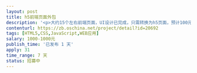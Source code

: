 ```yaml
---                
layout: post       
title: h5前端页面外包           
description: '<p>大约15个左右前端页面，UI设计已完成，只需转换为h5页面，预计100元一个页面</p>'     
contenturl: https://zb.oschina.net/project/detail?id=20692      
tags: [HTML5,CSS,JavaScript,WEB应用]            
salary: 1000-1000元          
publish_time: '已发布 1 天'         
apply: 31                   
time_range: 7 天              
status: 招募中                  
---                 
```

